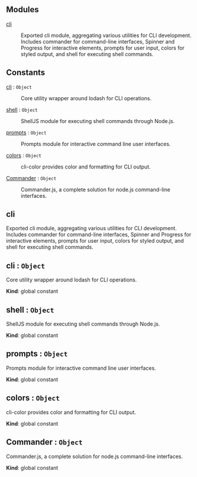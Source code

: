 ## Modules

<dl>
<dt><a href="#module_cli">cli</a></dt>
<dd><p>Exported cli module, aggregating various utilities for CLI development.
Includes commander for command-line interfaces, 
Spinner and Progress for interactive elements, 
prompts for user input, colors for styled output, 
and shell for executing shell commands.</p>
</dd>
</dl>

## Constants

<dl>
<dt><a href="#cli">cli</a> : <code>Object</code></dt>
<dd><p>Core utility wrapper around lodash for CLI operations.</p>
</dd>
<dt><a href="#shell">shell</a> : <code>Object</code></dt>
<dd><p>ShellJS module for executing shell commands through Node.js.</p>
</dd>
<dt><a href="#prompts">prompts</a> : <code>Object</code></dt>
<dd><p>Prompts module for interactive command line user interfaces.</p>
</dd>
<dt><a href="#colors">colors</a> : <code>Object</code></dt>
<dd><p>cli-color provides color and formatting for CLI output.</p>
</dd>
<dt><a href="#Commander">Commander</a> : <code>Object</code></dt>
<dd><p>Commander.js, a complete solution for node.js command-line interfaces.</p>
</dd>
</dl>

<a name="module_cli"></a>

## cli
Exported cli module, aggregating various utilities for CLI development.
Includes commander for command-line interfaces, 
Spinner and Progress for interactive elements, 
prompts for user input, colors for styled output, 
and shell for executing shell commands.

<a name="cli"></a>

## cli : <code>Object</code>
Core utility wrapper around lodash for CLI operations.

**Kind**: global constant  
<a name="shell"></a>

## shell : <code>Object</code>
ShellJS module for executing shell commands through Node.js.

**Kind**: global constant  
<a name="prompts"></a>

## prompts : <code>Object</code>
Prompts module for interactive command line user interfaces.

**Kind**: global constant  
<a name="colors"></a>

## colors : <code>Object</code>
cli-color provides color and formatting for CLI output.

**Kind**: global constant  
<a name="Commander"></a>

## Commander : <code>Object</code>
Commander.js, a complete solution for node.js command-line interfaces.

**Kind**: global constant  

